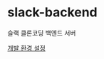 # slack-backend

슬랙 클론코딩 백엔드 서버

[개발 환경 설정](Note/%EA%B0%9C%EB%B0%9C-%ED%99%98%EA%B2%BD-%EC%84%A4%EC%A0%95.md)
